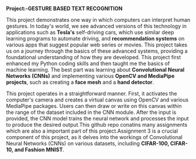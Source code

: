 **Project:-GESTURE BASED TEXT RECOGNITION**

This project demonstrates one way in which computers can interpret human gestures. In today's world, we see advanced versions of this technology in applications such as **Tesla's** 
self-driving cars, which use similar deep learning programs to automate driving, and **recommendation systems** on various apps that suggest popular web series or movies. This project 
takes us on a journey through the basics of these advanced systems, providing a foundational understanding of how they are developed.
This project first enhanced my Python coding skills and then taught me the basics of machine learning. The best part was learning about **Convolutional Neural Networks (CNNs)** and 
implementing various **OpenCV and MediaPipe projects**, such as creating a **face mesh** and a **hand detector**.

This project operates in a straightforward manner. First, it activates the computer's camera and creates a virtual canvas using OpenCV and various MediaPipe packages. Users can then draw or write on this canvas within the range of the dataset included in the CNN module. After the input is provided, the CNN model trains the neural network and processes the input to produce the desired output.This github repo conatins many assignments which are also a important part of this project.Assignment 3 is a crucial component of this project, as it delves into the workings of Convolutional Neural Networks (CNNs) on various datasets, including **CIFAR-100, CIFAR-10, and Fashion MNIST**.
